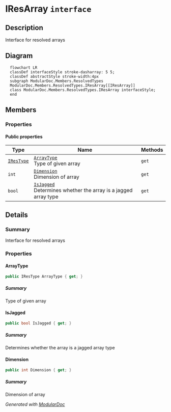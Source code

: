 # IResArray `interface`

## Description
Interface for resolved arrays

## Diagram
```mermaid
  flowchart LR
  classDef interfaceStyle stroke-dasharray: 5 5;
  classDef abstractStyle stroke-width:4px
  subgraph ModularDoc.Members.ResolvedTypes
  ModularDoc.Members.ResolvedTypes.IResArray[[IResArray]]
  class ModularDoc.Members.ResolvedTypes.IResArray interfaceStyle;
  end
```

## Members
### Properties
#### Public  properties
| Type | Name | Methods |
| --- | --- | --- |
| [`IResType`](./IResType.md) | [`ArrayType`](#arraytype)<br>Type of given array | `get` |
| `int` | [`Dimension`](#dimension)<br>Dimension of array | `get` |
| `bool` | [`IsJagged`](#isjagged)<br>Determines whether the array is a jagged array type | `get` |

## Details
### Summary
Interface for resolved arrays

### Properties
#### ArrayType
```csharp
public IResType ArrayType { get; }
```
##### Summary
Type of given array

#### IsJagged
```csharp
public bool IsJagged { get; }
```
##### Summary
Determines whether the array is a jagged array type

#### Dimension
```csharp
public int Dimension { get; }
```
##### Summary
Dimension of array

*Generated with* [*ModularDoc*](https://github.com/hailstorm75/ModularDoc)
